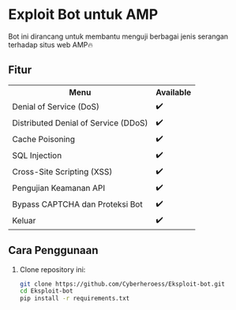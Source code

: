 # Exploit Bot untuk AMP

Bot ini dirancang untuk membantu menguji berbagai jenis serangan terhadap situs web AMP🔥
## Fitur

<table>
  <tr>
    <th>Menu</th>
    <th>Available</th>
  </tr>
  <tr>
    <td>Denial of Service (DoS)</td>
    <td>✔️</td>
  </tr>
  <tr>
    <td>Distributed Denial of Service (DDoS)</td>
    <td>✔️</td>
  </tr>
  <tr>
    <td>Cache Poisoning</td>
    <td>✔️</td>
  </tr>
  <tr>
    <td>SQL Injection</td>
    <td>✔️</td>
  </tr>
  <tr>
    <td>Cross-Site Scripting (XSS)</td>
    <td>✔️</td>
  </tr>
  <tr>
    <td>Pengujian Keamanan API</td>
    <td>✔️</td>
  </tr>
  <tr>
    <td>Bypass CAPTCHA dan Proteksi Bot</td>
    <td>✔️</td>
  </tr>
  <tr>
    <td>Keluar</td>
    <td>✔️</td>
  </tr>
</table>

## Cara Penggunaan

1. Clone repository ini:
   ```bash
   git clone https://github.com/Cyberheroess/Eksploit-bot.git
   cd Eksploit-bot
   pip install -r requirements.txt
   ```

   
